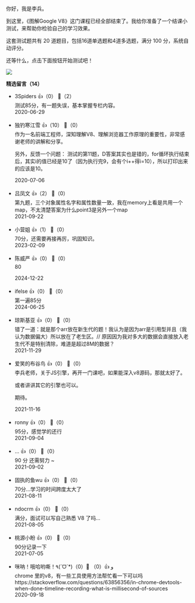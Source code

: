 你好，我是李兵。

到这里，《图解Google V8》这门课程已经全部结束了。我给你准备了一个结课小测试，来帮助你检验自己的学习效果。

这套测试题共有 20 道题目，包括16道单选题和4道多选题，满分 100 分，系统自动评分。

还等什么，点击下面按钮开始测试吧！

[![](https://static001.geekbang.org/resource/image/28/a4/28d1be62669b4f3cc01c36466bf811a4.png?wh=1142%2A201)](http://time.geekbang.org/quiz/intro?act_id=190&exam_id=452)
<div><strong>精选留言（14）</strong></div><ul>
<li><span>3Spiders</span> 👍（0） 💬（2）<div>测试85分，有一题失误，基本掌握专栏内容。</div>2020-06-29</li><br/><li><span>独钓寒江雪</span> 👍（10） 💬（0）<div>作为一名前端工程师，深知理解V8、理解浏览器工作原理的重要性，非常感谢老师的讲解和分享。

另外，反馈一个问题：
测试的第11题，D答案其实也是错的，for循环执行结束后，其实i的值已经是10了（因为执行完9，会有个i++得i=10），所以打印出来的应该是10。</div>2020-07-06</li><br/><li><span>吕凤文</span> 👍（2） 💬（0）<div>第九题，三个对象属性名字和属性数量一致，我在memory上看是共用一个map，不太清楚答案为什么point3是另外一个map</div>2021-09-22</li><br/><li><span>小营姐</span> 👍（1） 💬（0）<div>70分，还需要再接再厉，巩固知识。</div>2023-02-09</li><br/><li><span>陈威严</span> 👍（0） 💬（0）<div>80
</div>2024-12-22</li><br/><li><span>ifelse</span> 👍（0） 💬（0）<div>第一遍85分</div>2024-06-25</li><br/><li><span>琼斯基亚</span> 👍（0） 💬（0）<div>错了一道：就是那个arr放在新生代的题！我认为是因为arr是引用型并且（我认为数据偏大）所以放在了老生区。&#47;&#47; 原因因为我对多大的数据会直接放入老生代不是特别清除，难道是超过8M的数据？</div>2021-11-29</li><br/><li><span>爱笑的布谷鸟</span> 👍（0） 💬（0）<div>李兵老师，关于JS引擎，再开一门课吧，如果能深入v8源码，那就太好了。

或者讲讲其它的引擎也可以。

期待。</div>2021-11-16</li><br/><li><span>ronny</span> 👍（0） 💬（0）<div>95分，感觉学的还行</div>2021-09-04</li><br/><li><span>...</span> 👍（0） 💬（0）<div>90 分 还需努力 ~</div>2021-09-02</li><br/><li><span>固执的鱼wu</span> 👍（0） 💬（0）<div>70分...学习的时间跨度太大了</div>2021-08-11</li><br/><li><span>ndocrm</span> 👍（0） 💬（0）<div>满分，面试可以写自己熟悉 V8 了吗...</div>2021-08-05</li><br/><li><span>桃源小盼</span> 👍（0） 💬（0）<div>90分记录一下</div>2021-07-05</li><br/><li><span>咪呐！哦哈哟嘶！٩(ˊᗜˋ*)و</span> 👍（0） 💬（0）<div>chrome 里的v8，有一些工具使用方法帮忙看一下可以吗
https:&#47;&#47;stackoverflow.com&#47;questions&#47;63856356&#47;in-chrome-devtools-when-done-timeline-recording-what-is-millisecond-of-sources</div>2020-09-18</li><br/>
</ul>